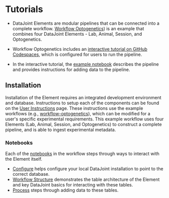 # Tutorials

+ DataJoint Elements are modular pipelines that can be connected into a complete workflow.  [Workflow Optogenetics](https://github.com/datajoint/workflow-optogenetics)) is an example that combines four DataJoint Elements - Lab, Animal, Session, and Optogenetics.

+ Workflow Optogenetics includes an [interactive tutorial on GitHub Codespaces](https://github.com/datajoint/workflow-optogenetics#interactive-tutorial), which is configured for users to run the pipeline.

+ In the interactive tutorial, the [example notebook](https://github.com/datajoint/workflow-optogenetics/tree/main/notebooks.tutorial.ipynb) describes the pipeline and provides instructions for adding data to the pipeline.

## Installation

Installation of the Element requires an integrated development environment and database.
Instructions to setup each of the components can be found on the 
[User Instructions](https://datajoint.com/docs/elements/user-guide/) page. These 
instructions use the example workflows
(e.g., [workflow-optogenetics](https://github.com/datajoint/workflow-optogenetics)), 
which can be modified for a user's specific experimental requirements.  This example
workflow uses four Elements (Lab, Animal, Session, and Optogenetics) to construct a
complete pipeline, and is able to ingest experimental metadata.

### Notebooks

Each of the 
[notebooks](https://github.com/datajoint/workflow-optogenetics/tree/main/notebooks) in 
the workflow steps through ways to interact with the Element itself. 

- [Configure](./01-configure.ipynb)
   helps configure your local DataJoint installation to point to the correct database.
- [Workflow Structure](./02-workflow-structure-optional.ipynb) demonstrates the table
   architecture of the Element and key DataJoint basics for interacting with these
   tables.
- [Process](./03-process.ipynb) steps through adding data to these tables.
